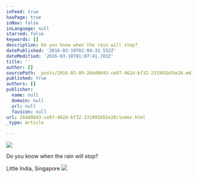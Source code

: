 ```yaml
---
inFeed: true
hasPage: true
inNav: false
inLanguage: null
starred: false
keywords: []
description: Do you know when the rain will stop?
datePublished: '2016-03-10T02:04:32.552Z'
dateModified: '2016-03-10T01:07:41.703Z'
title: ''
author: []
sourcePath: _posts/2016-03-09-264d0043-ce97-462d-bf32-231991b55e28.md
published: true
authors: []
publisher:
  name: null
  domain: null
  url: null
  favicon: null
url: 264d0043-ce97-462d-bf32-231991b55e28/index.html
_type: Article

---
```

![](https://the-grid-user-content.s3-us-west-2.amazonaws.com/ed066738-177e-4fd3-8b14-5ffa32682dcf.jpg)

Do you know when the rain will stop?

Little India, Singapore
![](https://the-grid-user-content.s3-us-west-2.amazonaws.com/6542ddb8-b9e6-4f36-a951-857405862db8.jpg)